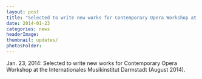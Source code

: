 ```yaml
---
layout: post
title: "Selected to write new works for Contemporary Opera Workshop at the Internationales Musikinstitut Darmstadt (August 2014)."
date: 2014-01-23
categories: news
headerImage:
thumbnail: updates/
photosFolder:
---
```


Jan. 23, 2014: Selected to write new works for Contemporary Opera Workshop at the Internationales Musikinstitut Darmstadt (August 2014).
